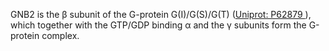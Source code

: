 GNB2 is the β subunit of the G-protein G(I)/G(S)/G(T) 
([Uniprot: P62879 <i class="far fa-external-link"></i> ](https://www.uniprot.org/uniprot/P62879)),
which together with the GTP/GDP binding α and the γ subunits form the G-protein complex.
